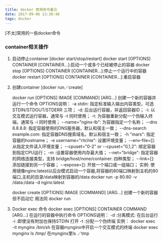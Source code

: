 ```yaml
---
title: docker 常用命令备忘
date: 2017-09-06 13:30:48
tags: docker
---
```


[不太]常用的一些docker命令

<!--more-->

### container相关操作

1. 启动停止container [docker start/stop/restart]
   docker start [OPTIONS] CONTAINER [CONTAINER...]:启动一个或多个已经被停止的容器
   docker stop [OPTIONS] CONTAINER [CONTAINER...]:停止一个运行中的容器
   docker restart [OPTIONS] CONTAINER [CONTAINER...]:重启容器

2. 创建container [docker run／create]

   docker run [OPTIONS] IMAGE [COMMAND] [ARG...] 创建一个新的容器并运行一个命令
   OPTIONS说明：
     -a stdin: 指定标准输入输出内容类型，可选 STDIN/STDOUT/STDERR 三项；
     -d: 后台运行容器，并返回容器ID；
     -i: 以交互模式运行容器，通常与 -t 同时使用；
     -t: 为容器重新分配一个伪输入终端，通常与 -i 同时使用；
     --name="nginx-lb": 为容器指定一个名称；
     --dns 8.8.8.8: 指定容器使用的DNS服务器，默认和宿主一致；
     --dns-search example.com: 指定容器DNS搜索域名，默认和宿主一致；
     -h "mars": 指定容器的hostname；
     -e username="ritchie": 设置环境变量；
     --env-file=[]: 从指定文件读入环境变量；
     --cpuset="0-2" or --cpuset="0,1,2": 绑定容器到指定CPU运行；
     -m :设置容器使用内存最大值；
     --net="bridge": 指定容器的网络连接类型，支持 bridge/host/none/container: 四种类型；
     --link=[]: 添加链接到另一个容器；
     --expose=[]: 开放一个端口或一组端口；
   实例:
     使用镜像nginx:latest以后台模式启动一个容器,将容器的80端口映射到主机的80端口,主机的目录/data映射到容器的/data
     docker run -p 80:80 -v /data:/data -d nginx:latest

   docker create [OPTIONS] IMAGE [COMMAND] [ARG...] 创建一个新的容器但不启动它
     用法同 docker run

3. Docker exec 命令
   docker exec [OPTIONS] CONTAINER COMMAND [ARG...] 在运行的容器中执行命令
   OPTIONS说明：
     -d :分离模式: 在后台运行
     -i :即使没有附加也保持STDIN 打开
     -t :分配一个伪终端
   实例：
     docker exec -it mynginx /bin/sh 在容器mynginx中开启一个交互模式的终端
     docker exec mynginx ls /tmp/ 在mynginx里ls ／tmp